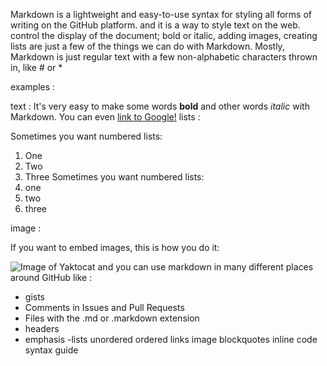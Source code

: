 Markdown is a lightweight and easy-to-use syntax for styling all forms of writing on the GitHub platform.
and it is a way to style text on the web. control the display of the document;  bold or italic, adding images, creating lists are just a few of the things we can do with Markdown. Mostly, Markdown is just regular text with a few non-alphabetic characters thrown in, like # or *

examples :

text :
It's very easy to make some words **bold** and other words *italic* with Markdown. You can even [link to Google!](http://google.com)
lists :

Sometimes you want numbered lists:

1. One
2. Two
3. Three
Sometimes you want numbered lists:
1. one
2. two
3. three

image :

If you want to embed images, this is how you do it:

![Image of Yaktocat](https://octodex.github.com/images/yaktocat.png)
and you can use markdown in many different places around GitHub like : 

- gists
- Comments in Issues and Pull Requests
- Files with the .md or .markdown extension
- headers 
- emphasis
-lists
unordered
ordered 
links
image
blockquotes
inline code 
syntax guide

 